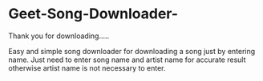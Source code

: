 # Geet-Song-Downloader-
Thank you for downloading.....

Easy and simple song downloader for downloading a song just by entering name.
Just need to enter song name and artist name for accurate result otherwise artist name is not necessary to enter.

